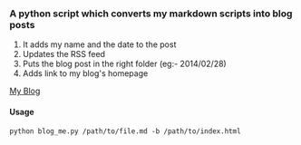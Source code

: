### A python script which converts my markdown scripts into blog posts

1. It adds my name and the date to the post
2. Updates the RSS feed
3. Puts the blog post in the right folder (eg:- 2014/02/28)
4. Adds link to my blog's homepage

[My Blog](http://anujdeshpande.com/blog)

#### Usage

	python blog_me.py /path/to/file.md -b /path/to/index.html


